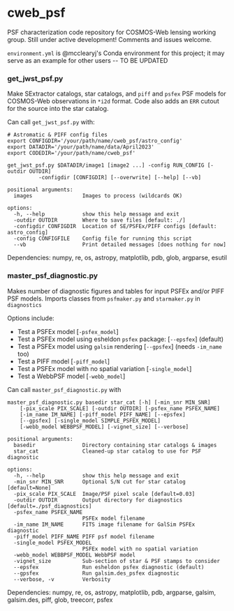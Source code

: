 # cweb_psf

PSF characterization code repository for COSMOS-Web lensing working group.
Still under active development! Comments and issues welcome. 

`environment.yml` is @mcclearyj's Conda environment for this project; it may
serve as an example for other users -- TO BE UPDATED

### get_jwst_psf.py ###

Make SExtractor catalogs, star catalogs, and `piff` and `psfex` PSF models for
COSMOS-Web observations in `*i2d` format. Code also adds an `ERR` cutout for
the source into  the star catalog.

Can call `get_jwst_psf.py` with:
```
# Astromatic & PIFF config files
export CONFIGDIR='/your/path/name/cweb_psf/astro_config'
export DATADIR='/your/path/name/data/April2023'
export CODEDIR='/your/path/name/cweb_psf'

get_jwst_psf.py $DATADIR/image1 [image2 ...] -config RUN_CONFIG [-outdir OUTDIR]
          -configdir [CONFIGDIR] [--overwrite] [--help] [--vb]

positional arguments:
  images                Images to process (wildcards OK)

options:
  -h, --help            show this help message and exit
  -outdir OUTDIR        Where to save files [default: ./]
  -configdir CONFIGDIR  Location of SE/PSFEx/PIFF configs [default: astro_config]
  -config CONFIGFILE    Config file for running this script
  --vb                  Print detailed messages [does nothing for now]
```
Dependencies:
numpy, re, os, astropy, matplotlib, pdb, glob, argparse, esutil

### master_psf_diagnostic.py ###

Makes number of diagnostic figures and tables for input PSFEx and/or PIFF PSF models.
Imports classes from `psfmaker.py` and `starmaker.py` in `diagnostics`

Options include:
- Test a PSFEx model [`-psfex_model`]
- Test a PSFEx model using esheldon `psfex` package: [`--epsfex`] (default)
- Test a PSFEx model using `galsim` rendering [`--gpsfex`] (needs `-im_name` too)
- Test a PIFF model [`-piff_model`]
- Test a PSFEx model with no spatial variation [`-single_model`]
- Test a WebbPSF model [`-webb_model`]

Can call `master_psf_diagnostic.py` with

```
master_psf_diagnostic.py basedir star_cat [-h] [-min_snr MIN_SNR]
    [-pix_scale PIX_SCALE] [-outdir OUTDIR] [-psfex_name PSFEX_NAME]
    [-im_name IM_NAME] [-piff_model PIFF_NAME] [--epsfex]
    [--gpsfex] [-single_model SIMPLE_PSFEX_MODEL]
    [-webb_model WEBBPSF_MODEL] [-vignet_size] [--verbose]

positional arguments:
  basedir               Directory containing star catalogs & images
  star_cat              Cleaned-up star catalog to use for PSF diagnostic

options:
  -h, --help            show this help message and exit
  -min_snr MIN_SNR      Optional S/N cut for star catalog [default=None]
  -pix_scale PIX_SCALE  Image/PSF pixel scale [default=0.03]
  -outdir OUTDIR        Output directory for diagnostics [default=./psf_diagnostics]
  -psfex_name PSFEX_NAME
                        PSFEx model filename
  -im_name IM_NAME      FITS image filename for GalSim PSFEx diagnostic
  -piff_model PIFF_NAME PIFF psf model filename
  -single_model PSFEX_MODEL
                        PSFEx model with no spatial variation
  -webb_model WEBBPSF_MODEL WebbPSF model
  -vignet_size          Sub-section of star & PSF stamps to consider
  --epsfex              Run esheldon psfex diagnostic (default)
  --gpsfex              Run galsim.des_psfex diagnostic
  --verbose, -v         Verbosity

```
Dependencies:
  numpy, re, os, astropy, matplotlib, pdb, argparse, galsim, galsim.des, piff, glob, treecorr, psfex
